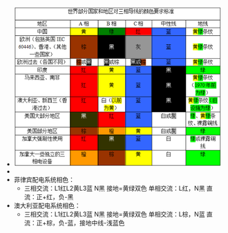 - ![image.png](../assets/image_1694069127663_0.png)
-
- 菲律宾配电系统相色：
	- 三相交流：L1红L2黄L3蓝 N黑 接地=黄绿双色
	  单相交流：L红，N黑
	  直流：正+红，负-黑
- 澳大利亚配电系统相色：
	- 三相交流：L1红L2黄L3蓝 N黑 接地=黄绿双色
	  单相交流：L棕，N蓝
	  直流：正+棕，负-蓝，接地中线-浅蓝色